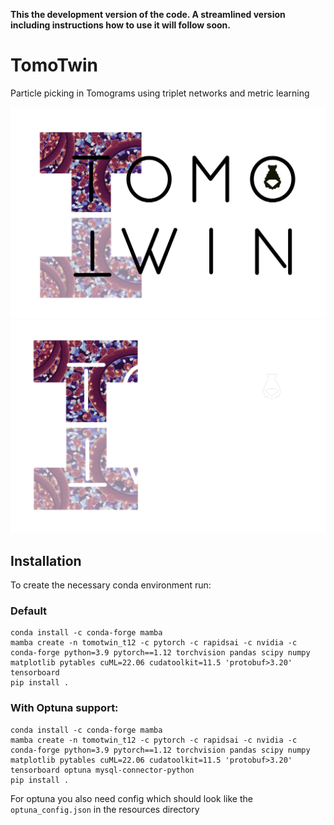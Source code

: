 **This the development version of the code. A streamlined version including instructions how to use it will follow soon.**

# TomoTwin

Particle picking in Tomograms using triplet networks and metric learning

![TomoTwin Logo](resources/images/TomoTwin_black_transparent_cropped.png#gh-light-mode-only)
![TomoTwin Logo](resources/images/TomoTwin_white_transparent_cropped.png#gh-dark-mode-only)


## Installation

To create the necessary conda environment run:

### Default
```
conda install -c conda-forge mamba
mamba create -n tomotwin_t12 -c pytorch -c rapidsai -c nvidia -c conda-forge python=3.9 pytorch==1.12 torchvision pandas scipy numpy matplotlib pytables cuML=22.06 cudatoolkit=11.5 'protobuf>3.20' tensorboard
pip install .
```
### With Optuna support:
```
conda install -c conda-forge mamba
mamba create -n tomotwin_t12 -c pytorch -c rapidsai -c nvidia -c conda-forge python=3.9 pytorch==1.12 torchvision pandas scipy numpy matplotlib pytables cuML=22.06 cudatoolkit=11.5 'protobuf>3.20' tensorboard optuna mysql-connector-python
pip install .
```
For optuna you also need config which should look like the `optuna_config.json` in the resources directory



